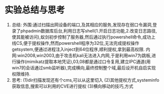 # 实验总结与思考
1. 总结:
    外围:通过扫描出网设备的端口,及其相应的服务,发现存在弱口令漏洞,登录了phpadmin数据库后台,利用日志写shell(1.开启日志功能,2.改变日志路径,使其能被访问),蚁剑初步控制了服务器,然后通过执行powershell命令,成功上线CS,便于提权操作,然而powershell程序为32位,无法完成提权操作getsystem,便通过进程注入inject到64位程序,顺利提权,拿到最高权限.
    内网:win2008,win2003,由于攻击机kali无法进入内网,于是利用win7为跳板,进行操作(mimikatz提取本地凭证),03,08都是通过口令复用,建立IPC通道(用win7的会话通过smb监听器),完成横向,最终控制整个域,最后设开机自启实现权限维持.
2. 思考:
(1)dir扫描发现还有个cms,可以从这里切入
(2)其他提权方式,systeminfo获取信息,搜索可以利用的CVE进行提权
(3)横向移动的技巧,方式
